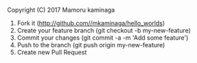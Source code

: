 Copyright (C) 2017 Mamoru kaminaga

1. Fork it (http://github.com//mkaminaga/hello_worlds)
2. Create your feature branch (git checkout -b my-new-feature)
3. Commit your changes (git commit -a -m 'Add some feature')
4. Push to the branch (git push origin my-new-feature)
5. Create new Pull Request
